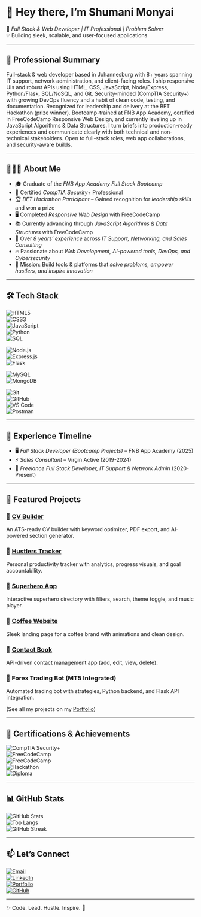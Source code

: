 # 👋 Hey there, I’m Shumani Monyai  

🚀 *Full Stack & Web Developer | IT Professional | Problem Solver*  
💡 Building sleek, scalable, and user-focused applications  

---

## 🧭 Professional Summary
Full-stack & web developer based in Johannesburg with 8+ years spanning IT support, network administration, and client-facing roles. I ship responsive UIs and robust APIs using HTML, CSS, JavaScript, Node/Express, Python/Flask, SQL/NoSQL, and Git. Security-minded (CompTIA Security+) with growing DevOps fluency and a habit of clean code, testing, and documentation. Recognized for leadership and delivery at the BET Hackathon (prize winner). Bootcamp-trained at FNB App Academy, certified in FreeCodeCamp Responsive Web Design, and currently leveling up in JavaScript Algorithms & Data Structures. I turn briefs into production-ready experiences and communicate clearly with both technical and non-technical stakeholders. Open to full-stack roles, web app collaborations, and security-aware builds.

---

## 👨🏽‍💻 About Me  
- 🎓 Graduate of the *FNB App Academy Full Stack Bootcamp*  
- 📜 Certified *CompTIA Security+* Professional  
- 🏆 *BET Hackathon Participant* – Gained recognition for *leadership skills* and won a prize  
- 🖥 Completed *Responsive Web Design* with FreeCodeCamp  
- 📚 Currently advancing through *JavaScript Algorithms & Data Structures* with FreeCodeCamp  
- 💼 Over *8 years’ experience* across *IT Support, Networking, and Sales Consulting*  
- 🔥 Passionate about *Web Development, AI-powered tools, DevOps, and Cybersecurity*  
- 🎯 Mission: Build tools & platforms that *solve problems, empower hustlers, and inspire innovation*  

---

## 🛠 Tech Stack  

![HTML5](https://img.shields.io/badge/HTML5-E34F26?logo=html5&logoColor=white)  
![CSS3](https://img.shields.io/badge/CSS3-1572B6?logo=css3&logoColor=white)  
![JavaScript](https://img.shields.io/badge/JavaScript-F7DF1E?logo=javascript&logoColor=black)  
![Python](https://img.shields.io/badge/Python-3776AB?logo=python&logoColor=white)  
![SQL](https://img.shields.io/badge/SQL-4479A1?logo=database&logoColor=white)  

![Node.js](https://img.shields.io/badge/Node.js-339933?logo=node.js&logoColor=white)  
![Express.js](https://img.shields.io/badge/Express.js-000000?logo=express&logoColor=white)  
![Flask](https://img.shields.io/badge/Flask-000000?logo=flask&logoColor=white)  

![MySQL](https://img.shields.io/badge/MySQL-4479A1?logo=mysql&logoColor=white)  
![MongoDB](https://img.shields.io/badge/MongoDB-47A248?logo=mongodb&logoColor=white)  

![Git](https://img.shields.io/badge/Git-F05032?logo=git&logoColor=white)  
![GitHub](https://img.shields.io/badge/GitHub-181717?logo=github&logoColor=white)  
![VS Code](https://img.shields.io/badge/VS%20Code-007ACC?logo=visual-studio-code&logoColor=white)  
![Postman](https://img.shields.io/badge/Postman-FF6C37?logo=postman&logoColor=white)  

---

## 💼 Experience Timeline  
- 🖥 *Full Stack Developer (Bootcamp Projects)* – FNB App Academy (2025)  
- ⚡ *Sales Consultant* – Virgin Active (2019-2024)  
- 🔧 *Freelance Full Stack Developer, IT Support & Network Admin* (2020-Present)  

---

## 🚀 Featured Projects  
### 🔹 [CV Builder](https://explora222.github.io/CV-Builder/)  
An ATS-ready CV builder with keyword optimizer, PDF export, and AI-powered section generator.  

### 🔹 [Hustlers Tracker](https://explora222.github.io/Hustlers-Tracker/)  
Personal productivity tracker with analytics, progress visuals, and goal accountability.  

### 🔹 [Superhero App](https://explora222.github.io/Superhero-App/)  
Interactive superhero directory with filters, search, theme toggle, and music player.  

### 🔹 [Coffee Website](https://explora222.github.io/Coffee/)  
Sleek landing page for a coffee brand with animations and clean design.  

### 🔹 [Contact Book](https://explora222.github.io/ContactBook/)  
API-driven contact management app (add, edit, view, delete).  

### 🔹 Forex Trading Bot (MT5 Integrated)  
Automated trading bot with strategies, Python backend, and Flask API integration.  

(See all my projects on my [Portfolio](https://explora222.github.io/ShumaniMonyaiPortfolio/))  

---

## 📜 Certifications & Achievements  

![CompTIA Security+](https://img.shields.io/badge/CompTIA-Security%2B-FF0000?logo=comptia&logoColor=white)  
![FreeCodeCamp](https://img.shields.io/badge/FreeCodeCamp-Responsive%20Web%20Design-0A0A23?logo=freecodecamp&logoColor=white)  
![FreeCodeCamp](https://img.shields.io/badge/FreeCodeCamp-JavaScript%20Algorithms%20(In%20Progress)-0A0A23?logo=freecodecamp&logoColor=white)  
![Hackathon](https://img.shields.io/badge/BET%20Hackathon-🏆%20Leadership%20Award-9C27B0?logo=hackaday&logoColor=white)  
![Diploma](https://img.shields.io/badge/Diploma-Information%20Technology-2E7D32)  

---

## 📊 GitHub Stats  

![GitHub Stats](https://github-readme-stats.vercel.app/api?username=Explora222&show_icons=true&theme=tokyonight)  
![Top Langs](https://github-readme-stats.vercel.app/api/top-langs/?username=Explora222&layout=compact&theme=tokyonight)  
![GitHub Streak](https://streak-stats.demolab.com?user=Explora222&theme=tokyonight&hide_border=true)  

---

## 📫 Let’s Connect  

[![Email](https://img.shields.io/badge/Email-D14836?logo=gmail&logoColor=white)](mailto:Shumani.Monyai2@gmail.com)  
[![LinkedIn](https://img.shields.io/badge/LinkedIn-0A66C2?logo=linkedin&logoColor=white)](https://www.linkedin.com/in/shumani-m-75b73a278)  
[![Portfolio](https://img.shields.io/badge/Portfolio-000000?logo=vercel&logoColor=white)](https://explora222.github.io/ShumaniMonyaiPortfolio/)  
[![GitHub](https://img.shields.io/badge/GitHub-181717?logo=github&logoColor=white)](https://github.com/Explora222)  

---

✨ Code. Lead. Hustle. Inspire. 🚀
